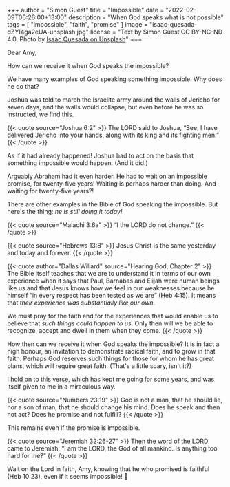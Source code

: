 +++
author = "Simon Guest"
title = "Impossible"
date = "2022-02-09T06:26:00+13:00"
description = "When God speaks what is not possible"
tags = [ "impossible", "faith", "promise" ]
image = "isaac-quesada-dZYI4ga2eUA-unsplash.jpg"
license = "Text by Simon Guest CC BY-NC-ND 4.0, Photo by [Isaac Quesada on Unsplash](https://unsplash.com/photos/dZYI4ga2eUA)"
+++

Dear Amy,

How can we receive it when God speaks the impossible?

We have many examples of God speaking something impossible. Why does he do that?

Joshua was told to march the Israelite army around the walls of Jericho for seven days, and the walls would collapse, but even before he was so instructed, we find this.

{{< quote source="Joshua 6:2" >}}
The LORD said to Joshua, “See, I have delivered Jericho into your hands, along with its king and its fighting men.”
{{< /quote >}}

As if it had already happened! Joshua had to act on the basis that something impossible would happen. (And it did.)

Arguably Abraham had it even harder. He had to wait on an impossible promise, for twenty-five years! Waiting is perhaps harder than doing. And waiting for twenty-five years?!

There are other examples in the Bible of God speaking the impossible. But here's the thing: _he is still doing it today!_

{{< quote source="Malachi 3:6a" >}}
“I the LORD do not change.”
{{< /quote >}}

{{< quote source="Hebrews 13:8" >}}
Jesus Christ is the same yesterday and today and forever.
{{< /quote >}}

{{< quote author="Dallas Willard" source="Hearing God, Chapter 2" >}}
The Bible itself teaches that we are to understand it in terms of our own experience when it says that Paul, Barnabas and Elijah were human beings like us and that Jesus knows how we feel in our weaknesses because he himself “in every respect has been tested as we are” (Heb 4:15). It means that _their experience was substantially like our own_.

We must pray for the faith and for the experiences that would enable us to believe that _such things could happen to us_. Only then will we be able to recognize, accept and dwell in them when they come.
{{< /quote >}}

How then can we receive it when God speaks the impossible? It is in fact a high honour, an invitation to demonstrate radical faith, and to grow in that faith. Perhaps God reserves such things for those for whom he has great plans, which will require great faith. (That's a little scary, isn't it?)

I hold on to this verse, which has kept me going for some years, and was itself given to me in a miraculous way.

{{< quote source="Numbers 23:19" >}}
God is not a man, that he should lie, nor a son of man, that he should change his mind. Does he speak and then not act? Does he promise and not fulfill?
{{< /quote >}}

This remains even if the promise is impossible.

{{< quote source="Jeremiah 32:26-27" >}}
Then the word of the LORD came to Jeremiah: “I am the LORD, the God of all mankind. Is anything too hard for me?”
{{< /quote >}}

Wait on the Lord in faith, Amy, knowing that he who promised is faithful (Heb 10:23), even if it seems impossible!  🙏
